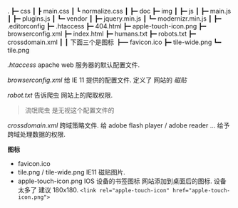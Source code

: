 
 .
┣━ css
┃   ┣ main.css
┃   ┗ normalize.css
┃
┣━ doc
┣━ img
┃
┣━ js
┃   ┣━ main.js
┃   ┣━ plugins.js
┃   ┗━ vendor 
┃         ┣━ jquery.min.js
┃         ┗━ modernizr.min.js
┃
┣━ .editorconfig
┣━ .htaccess
┣━ 404.html
┣━ apple-touch-icon.png
┣━ browserconfig.xml
┣━ index.html
┣━ humans.txt
┣━ robots.txt
┣━ crossdomain.xml
┃
┃   下面三个是图标
┣━ favicon.ico
┣━ tile-wide.png
┗━ tile.png


*.htaccess* 
apache web 服务器的默认配置文件.


*browserconfig.xml*
给 IE 11 提供的配置文件.
定义了 网站的 *磁贴*


*robot.txt*
告诉爬虫 网站上的爬取权限.
> 流氓爬虫 是无视这个配置文件的 


*crossdomain.xml*
跨域策略文件.
给 adobe flash player / adobe reader … 
给予跨域处理数据的权限.




**图标**
- favicon.ico  
- tile.png / tile-wide.png IE11 磁贴图片.
- apple-touch-icon.png 
	IOS 设备的书签图标
	网站添加到桌面后的图标.
	设备太多了 建议 180x180.
	`<link rel="apple-touch-icon" href="apple-touch-icon.png">`























































